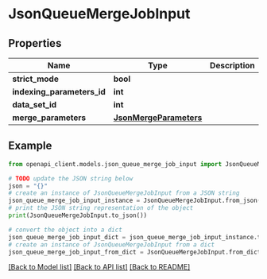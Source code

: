 # JsonQueueMergeJobInput


## Properties

Name | Type | Description | Notes
------------ | ------------- | ------------- | -------------
**strict_mode** | **bool** |  | 
**indexing_parameters_id** | **int** |  | 
**data_set_id** | **int** |  | 
**merge_parameters** | [**JsonMergeParameters**](JsonMergeParameters.md) |  | 

## Example

```python
from openapi_client.models.json_queue_merge_job_input import JsonQueueMergeJobInput

# TODO update the JSON string below
json = "{}"
# create an instance of JsonQueueMergeJobInput from a JSON string
json_queue_merge_job_input_instance = JsonQueueMergeJobInput.from_json(json)
# print the JSON string representation of the object
print(JsonQueueMergeJobInput.to_json())

# convert the object into a dict
json_queue_merge_job_input_dict = json_queue_merge_job_input_instance.to_dict()
# create an instance of JsonQueueMergeJobInput from a dict
json_queue_merge_job_input_from_dict = JsonQueueMergeJobInput.from_dict(json_queue_merge_job_input_dict)
```
[[Back to Model list]](../README.md#documentation-for-models) [[Back to API list]](../README.md#documentation-for-api-endpoints) [[Back to README]](../README.md)


